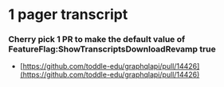 # 1 pager transcript

### Cherry pick 1 PR to make the default value of FeatureFlag:ShowTranscriptsDownloadRevamp true 

- [https://github.com/toddle-edu/graphqlapi/pull/14426](https://github.com/toddle-edu/graphqlapi/pull/14426)
